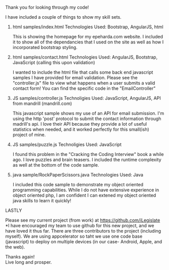 Thank you for looking through my code!

I have included a couple of things to show my skill sets.

1) html samples/index.html
	Technologies Used:  Bootstrap, AngularJS, html

	This is showing the homepage for my epeharda.com website.  I included it to show all of the dependancies that I used on the site as well as how I incorporated bootstrap styling.

2) html samples/contact.html
	Technologies Used:  AngularJS, Bootstrap, JavaScript (calling this upon validation)

	I wanted to include the html file that calls some back end javascript samples I have provided for email
	validation.  Please see the "controller.js" file to view what happens when a user submits a valid contact
	form!  You can find the specific code in the "EmailController"

3)  JS samples/controller.js
	Technoligies Used:  JavaScript, AngularJS, API from mandrill (mandrill.com)

	This javascript sample shows my use of an API for email submission.  I'm using the http 'post' protocol to submit the contact
	information through madrill's api.  I love their API because they provide a lot of useful statistics when needed, and it worked
	perfectly for this small(ish) project of mine.

4)  JS samples/puzzle.js
	Technoligies Used: JavaScript

	I found this problem in the "Cracking the Coding Interview" book a while ago.  I love puzzles and brain teasers.  I included
	the runtime complexity as well at the bottom of the code sample.

5)  java sample/RockPaperScissors.java
	Technologies Used: Java

	I included this code sample to demonstrate my object oriented programming capabilities.  While I do not have extensive experience in 
	object oriented php, I am confident I can extened my object oriented java skills to learn it quickly!

LASTLY

Please see my current project (from work) at https://github.com/iLegislate
*I have encouraged my team to use github for this new project, and we have loved it thus far.  There are three contributors to the project (including myself).  We are using appcelerator so taht we use one code base (javascript) to deploy on multiple devices (in our case- Android, Apple, and the web).

Thanks again!  
Live long and prosper.

	